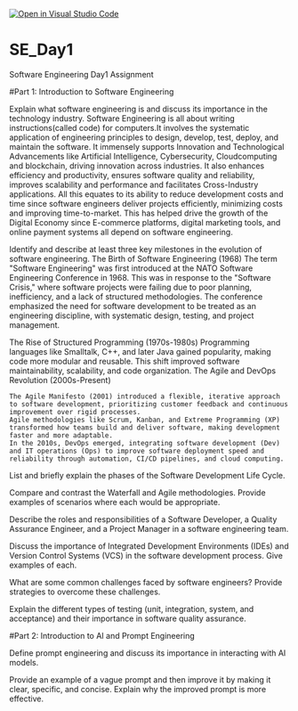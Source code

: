 [![Open in Visual Studio Code](https://classroom.github.com/assets/open-in-vscode-2e0aaae1b6195c2367325f4f02e2d04e9abb55f0b24a779b69b11b9e10269abc.svg)](https://classroom.github.com/online_ide?assignment_repo_id=18327061&assignment_repo_type=AssignmentRepo)
# SE_Day1
Software Engineering Day1 Assignment

#Part 1: Introduction to Software Engineering

Explain what software engineering is and discuss its importance in the technology industry.
Software Engineering is all about writing instructions(called code) for computers.It involves the systematic application of engineering principles to design, develop, test, deploy, and maintain the software. It immensely supports Innovation and Technological Advancements like Artificial Intelligence, Cybersecurity, Cloudcomputing and blockchain, driving innovation across industries. It also enhances efficiency and productivity, ensures software quality and reliability, improves scalability and performance and facilitates Cross-Industry applications. All this equates to its ability to reduce development costs and time since software engineers deliver projects efficiently, minimizing costs and improving time-to-market. This has helped drive the growth of the Digital Economy since E-commerce platforms, digital marketing tools, and online payment systems all depend on software engineering.

Identify and describe at least three key milestones in the evolution of software engineering.
The Birth of Software Engineering (1968)
The term "Software Engineering" was first introduced at the NATO Software Engineering Conference in 1968.
This was in response to the "Software Crisis," where software projects were failing due to poor planning, inefficiency, and a lack of structured methodologies.
The conference emphasized the need for software development to be treated as an engineering discipline, with systematic design, testing, and project management.

The Rise of Structured Programming (1970s-1980s)
Programming languages like Smalltalk, C++, and later Java gained popularity, making code more modular and reusable.
This shift improved software maintainability, scalability, and code organization.
The Agile and DevOps Revolution (2000s-Present)

    The Agile Manifesto (2001) introduced a flexible, iterative approach to software development, prioritizing customer feedback and continuous improvement over rigid processes.
    Agile methodologies like Scrum, Kanban, and Extreme Programming (XP) transformed how teams build and deliver software, making development faster and more adaptable.
    In the 2010s, DevOps emerged, integrating software development (Dev) and IT operations (Ops) to improve software deployment speed and reliability through automation, CI/CD pipelines, and cloud computing.

List and briefly explain the phases of the Software Development Life Cycle.


Compare and contrast the Waterfall and Agile methodologies. Provide examples of scenarios where each would be appropriate.


Describe the roles and responsibilities of a Software Developer, a Quality Assurance Engineer, and a Project Manager in a software engineering team.


Discuss the importance of Integrated Development Environments (IDEs) and Version Control Systems (VCS) in the software development process. Give examples of each.


What are some common challenges faced by software engineers? Provide strategies to overcome these challenges.


Explain the different types of testing (unit, integration, system, and acceptance) and their importance in software quality assurance.


#Part 2: Introduction to AI and Prompt Engineering


Define prompt engineering and discuss its importance in interacting with AI models.


Provide an example of a vague prompt and then improve it by making it clear, specific, and concise. Explain why the improved prompt is more effective.
